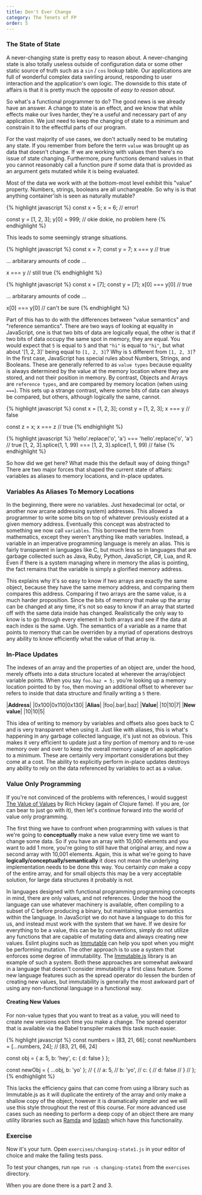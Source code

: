 ```yaml
---
title: Don't Ever Change
category: The Tenets of FP
order: 5
---
```


### The State of State

A never-changing state is pretty easy to reason about. A never-changing state is also totally useless outside of configuration data or some other static source of truth such as a `sin` / `cos` lookup table. Our applications are full of wonderful complex data swirling around, responding to user interaction and the application's own logic. The downside to this state of affairs is that it is pretty much the opposite of _easy to reason about_.

So what's a functional programmer to do? The good news is we already have an answer. A change to state is an effect, and we know that while effects make our lives harder, they're a useful and necessary part of any application. We just need to keep the changing of state to a minimum and constrain it to the effectful parts of our program.

For the vast majority of use cases, we don't actually need to be mutating any state. If you remember from before the term `value` was brought up as data that doesn't change. If we are working with values then there's no issue of state changing. Furthermore, pure functions demand values in that you cannot reasonably call a function pure if some data that is provided as an argument gets mutated while it is being evaluated.

Most of the data we work with at the bottom-most level exhibit this "value" property. Numbers, strings, booleans are all unchangeable. So why is is that anything container'ish is seen as naturally mutable?

{% highlight javascript %}
  const x = 5;
  x = 6; // error!

  const y = [1, 2, 3];
  y[0] = 999; // okie dokie, no problem here
{% endhighlight %}

This leads to some seemingly strange situations.

{% highlight javascript %}
  const x = 7;
  const y = 7;
  x === y // true

  ... arbitarary amounts of code ...

  x === y // still true
{% endhighlight %}

{% highlight javascript %}
  const x = [7];
  const y = [7];
  x[0] === y[0] // true

  ... arbitarary amounts of code ...

  x[0] === y[0] // can't be sure
{% endhighlight %}

Part of this has to do with the differences between "value semantics" and "reference semantics". There are two ways of looking at equality in JavaScript, one is that two bits of data are logically equal, the other is that if two bits of data occupy the same spot in memory, they are equal. You would expect that `5` is equal to `5` and that `"hi"` is equal to `"hi"`, but what about '[1, 2, 3]' being equal to `[1, 2, 3]`? Why is `5` different from `[1, 2, 3]`? In the first case, JavaScript has special rules about Numbers, Strings, and Booleans. These are generally referred to as `value types` because equality is always determined by the value at the memory location where they are stored, and not their position in memory. By contrast, Objects and Arrays are `reference types`, and are compared by memory location (when using `===`). This sets up a strange contrast, where some bits of data can always be compared, but others, although logically the same, cannot.

{% highlight javascript %}
  const x = [1, 2, 3];
  const y = [1, 2, 3];
  x === y // false

  const z = x;
  x === z // true
{% endhighlight %}

{% highlight javascript %}
  'hello'.replace('o', 'a') === 'hello'.replace('o', 'a') // true
  [1, 2, 3].splice(1, 1, 99) === [1, 2, 3].splice(1, 1, 99) // false
{% endhighlight %}

So how did we get here? What made this the default way of doing things? There are two major forces that shaped the current state of affairs: variables as aliases to memory locations, and in-place updates.

### Variables As Aliases To Memory Locations

In the beginning, there were no variables. Just hexadecimal (or octal, or another now arcane addressing system) addresses. This allowed a programmer to write some bits on top of whatever previously existed at a given memory address. Eventually this concept was abstracted to something we now call `variables`. This borrowed the term from mathematics, except they weren't anything like math variables. Instead, a variable in an imperative programming language is merely an alias. This is fairly transparent in languages like C, but much less so in languages that are garbage collected such as Java, Ruby, Python, JavaScript, C#, Lua, and R. Even if there is a system managing where in memory the alias is pointing, the fact remains that the variable is simply a glorified memory address.

This explains why it's so easy to know if two arrays are exactly the same object, because they have the same memory address, and comparing them compares this address. Comparing if two arrays are the same value, is a much harder proposition. Since the bits of memory that make up the array can be changed at any time, it's not so easy to know if an array that started off with the same data inside has changed. Realistically the only way to know is to go through every element in both arrays and see if the data at each index is the same. Ugh. The semantics of a variable as a name that points to memory that can be overriden by a myriad of operations destroys any ability to know efficiently what the value of that array is.

### In-Place Updates

The indexes of an array and the properties of an object are, under the hood, merely offsets into a data structure located at wherever the array/object variable points. When you say `foo.baz = 5;` you're looking up a memory location pointed to by `foo`, then moving an additional offset to wherever `bar` refers to inside that data structure and finally writing a `5` there.

|**Address**|
|0x100|0x110|0x130|
|**Alias**|
|foo|.bar|.baz|
|**Value**|
|10|10|7|
|**New value**|
|10|10|5|

This idea of writing to memory by variables and offsets also goes back to C and is very transparent when using it. Just like with aliases, this is what's happening in any garbage collected language, it's just not as obvious. This makes it very efficient to update just a tiny portion of memory and to re-use memory over and over to keep the overall memory usage of an application to a minimum. These are certainly very important considerations but they come at a cost. The ability to explicitly perform in-place updates destroys any ability to rely on the data referenced by variables to act as a value.

### Value Only Programming

If you're not convinced of the problems with references, I would suggest [The Value of Values](https://www.infoq.com/presentations/Value-Values) by Rich Hickey (again of Clojure fame). If you are, (or can bear to just go with it), then let's continue forward into the world of value only programming.

The first thing we have to confront when programming with values is that we're going to **conceptually** make a new value every time we want to change some data. So if you have an array with 10,000 elements and you want to add 1 more, you're going to still have that original array, and now a second array with 10,001 elements. Again, this is what we're going to have **logically/conceptually/semantically** it does not mean the underlying implementation needs to be done this way. You certainly _can_ make a copy of the entire array, and for small objects this may be a very acceptable solution, for large data structures it probably is not.

In languages designed with functional programming programming concepts in mind, there are only values, and not references. Under the hood the language can use whatever machinery is available, often compiling to a subset of C before producing a binary, but maintaining value semantics within the language. In JavaScript we do not have a language to do this for us, and instead must work with the system that we have. If we desire for everything to be a value, this can be by conventions, simply do not utilize any functions that are capable of mutating data and always creating new values. Eslint plugins such as [Immutable](https://github.com/jhusain/eslint-plugin-immutable) can help you spot when you might be performing mutation. The other approach is to use a system that enforces some degree of immutability. The [Immutable.js](https://facebook.github.io/immutable-js/) library is an example of such a system. Both these approaches are somewhat awkward in a language that doesn't consider immutability a first class feature. Some new language features such as the spread operator do lessen the burden of creating new values, but immutability is generally the most awkward part of using any non-functional language in a functional way.

#### Creating New Values

For non-value types that you want to treat as a value, you will need to create new versions each time you make a change. The spread operator that is available via the Babel transpiler makes this task much easier.

{% highlight javascript %}
  const numbers = [83, 21, 66];
  const newNumbers = [...numbers, 24]; // [83, 21, 66, 24]

  const obj = {
    a: 5,
    b: 'hey',
    c: {
      d: false
    }
  };

  const newObj = { ...obj, b: 'yo' };
  // {
  //   a: 5,
  //   b: 'yo',
  //   c: {
  //     d: false
  //   }
  // };
{% endhighlight %}

This lacks the efficiency gains that can come from using a library such as Immutable.js as it will duplicate the entirety of the array and only make a shallow copy of the object, however it is dramatically simpler and we will use this style throughout the rest of this course. For more advanced use cases such as needing to perform a deep copy of an object there are many utility libraries such as [Ramda](http://ramdajs.com/) and [lodash](https://lodash.com/) which have this functionality.

### Exercise

Now it's your turn. Open `exercises/changing-state1.js` in your editor of choice and make the failing tests pass.

To test your changes, run `npm run -s changing-state1` from the `exercises` directory.

When you are done there is a part 2 and 3.
